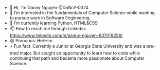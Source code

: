 - 👋 Hi, I’m Danny Nguyen @DaNnY-0324
- 👀 I’m interested in the fundamentals of Computer Science while wanting to pursue work in Software Engineering.
- 🌱 I’m currently learning Python, HTML&CSS
- 📫 How to reach me through Linkedin: https://www.linkedin.com/in/danny-nguyen-607016258/
- 😄 Pronouns: He/Him
- ⚡ Fun fact: Currently a Junior at Georgia State University and was a pre-med major. But sought an opportunity to learn how to code while continuing that path and became more passionate about Computer Science.

<!---
DaNnY-0324/DaNnY-0324 is a ✨ special ✨ repository because its `README.md` (this file) appears on your GitHub profile.
You can click the Preview link to take a look at your changes.
--->
